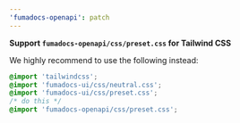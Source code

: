 ```yaml
---
'fumadocs-openapi': patch
---
```


**Support `fumadocs-openapi/css/preset.css` for Tailwind CSS**

We highly recommend to use the following instead:

```css
@import 'tailwindcss';
@import 'fumadocs-ui/css/neutral.css';
@import 'fumadocs-ui/css/preset.css';
/* do this */
@import 'fumadocs-openapi/css/preset.css';
```

